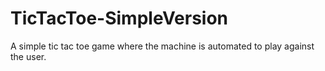 # TicTacToe-SimpleVersion
A simple tic tac toe game where the machine is automated to play against the user.
